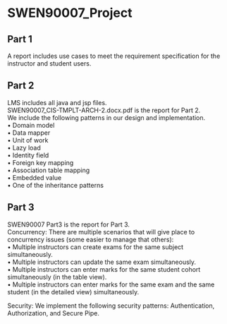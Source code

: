 # SWEN90007_Project

## Part 1
A report includes use cases to meet the requirement specification for the instructor and student users.

## Part 2
LMS includes all java and jsp files.\
SWEN90007_CIS-TMPLT-ARCH-2.docx.pdf is the report for Part 2.\
We include the following patterns in our design and implementation.\
  • Domain model\
  • Data mapper\
  • Unit of work\
  • Lazy load\
  • Identity field\
  • Foreign key mapping\
  • Association table mapping\
  • Embedded value\
  • One of the inheritance patterns

## Part 3
SWEN90007 Part3 is the report for Part 3.\
Concurrency: There are multiple scenarios that will give place to concurrency issues (some easier to manage that others):\
• Multiple instructors can create exams for the same subject simultaneously.\
• Multiple instructors can update the same exam simultaneously.\
• Multiple instructors can enter marks for the same student cohort simultaneously (in the
table view).\
• Multiple instructors can enter marks for the same exam and the same student (in the
detailed view) simultaneously.

Security: We implement the following security patterns: Authentication, Authorization, and Secure Pipe. 
